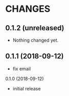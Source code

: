 # CHANGES

0.1.2 (unreleased)
------------------

- Nothing changed yet.


0.1.1 (2018-09-12)
------------------

- fix email


0.1.0 (2018-09-12)

- initial release
